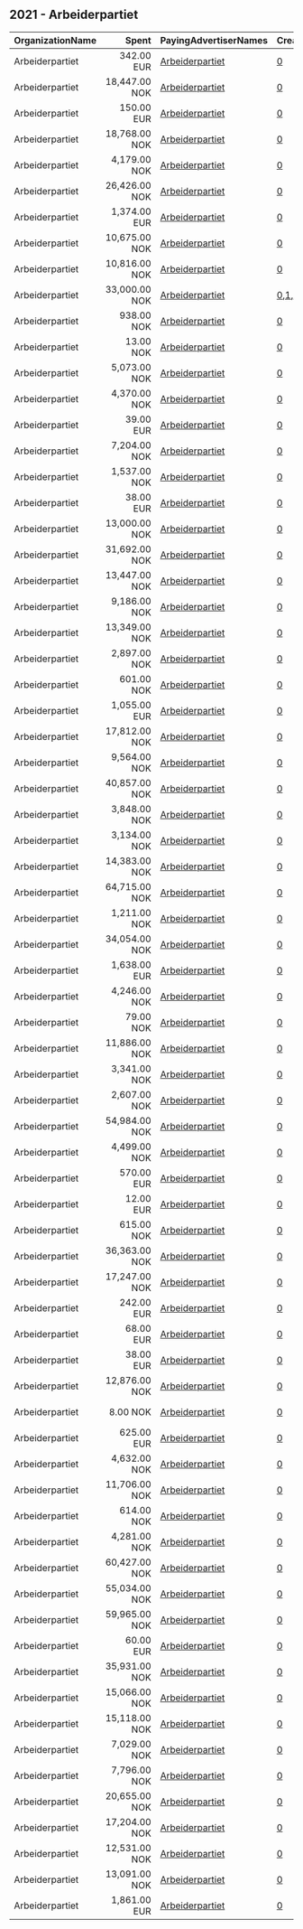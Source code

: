 ## 2021 - Arbeiderpartiet 
|OrganizationName|Spent|PayingAdvertiserNames|CreativeUrls|Impressions|Genders|AgeBrackets|CountryCodes|BillingAddresses|CandidateBallotInformation|
|:---|---:|:---|:---|---:|:---|:---|:---|:---|:---|
|Arbeiderpartiet|342.00 EUR|[Arbeiderpartiet](2021/Arbeiderpartiet.md)|[0](https://www.snap.com/political-ads/asset/67f54e0abcc91904cd11ed51ced422f783a21374b3333f0ecf2c4eb15e06e097?mediaType=mp4)|61,806||18+|norway|"Youngstorget 2A,Oslo,0028,NO"||
|Arbeiderpartiet|18,447.00 NOK|[Arbeiderpartiet](2021/Arbeiderpartiet.md)|[0](https://www.snap.com/political-ads/asset/1b17b2435f5b409786b83bd6dd9136c54089fd3f40e49a87b3fb4e5c12eeff07?mediaType=mp4)|179,522||18+|norway|"Youngstorget 2A,Oslo,0028,NO"||
|Arbeiderpartiet|150.00 EUR|[Arbeiderpartiet](2021/Arbeiderpartiet.md)|[0](https://www.snap.com/political-ads/asset/f406752d40029f0c24e2841c81978763a223836c2102480cfa9dee116aa1cf66?mediaType=mp4)|74,358||18+|norway|"Youngstorget 2A,Oslo,0028,NO"||
|Arbeiderpartiet|18,768.00 NOK|[Arbeiderpartiet](2021/Arbeiderpartiet.md)|[0](https://www.snap.com/political-ads/asset/535f4343f3b0523d53b92c076cc97b86b4e1eb46cc1d922f8ea61f9b798d4033?mediaType=mp4)|807,111||18+|norway|"Youngstorget 2A,Oslo,0028,NO"||
|Arbeiderpartiet|4,179.00 NOK|[Arbeiderpartiet](2021/Arbeiderpartiet.md)|[0](https://www.snap.com/political-ads/asset/4b50c2ecc68e357b4671b57fbf32f9f2e7e73c95d13b9f6effe766022f7bd6a4?mediaType=mp4)|74,491||18-30|norway|"Youngstorget 2A,Oslo,0028,NO"||
|Arbeiderpartiet|26,426.00 NOK|[Arbeiderpartiet](2021/Arbeiderpartiet.md)|[0](https://www.snap.com/political-ads/asset/ae4df3e8350c37b27556b453fe1294422a80212c77c8f432fcff463d16741cd9?mediaType=mov)|521,280||18+|norway|"Youngstorget 2A,Oslo,0028,NO"||
|Arbeiderpartiet|1,374.00 EUR|[Arbeiderpartiet](2021/Arbeiderpartiet.md)|[0](https://www.snap.com/political-ads/asset/81d0552743bd42279e66012ef79374e5a602e832800b23da0ac2747b6bc1f440?mediaType=mp4)|128,175||18+|norway|"Youngstorget 2A,Oslo,0028,NO"||
|Arbeiderpartiet|10,675.00 NOK|[Arbeiderpartiet](2021/Arbeiderpartiet.md)|[0](https://www.snap.com/political-ads/asset/464fea20cc2931485672ee026f2d831fbafe05e9f67c382ebe91451eb72665f2?mediaType=mp4)|444,890||18+|norway|"Youngstorget 2A,Oslo,0028,NO"||
|Arbeiderpartiet|10,816.00 NOK|[Arbeiderpartiet](2021/Arbeiderpartiet.md)|[0](https://www.snap.com/political-ads/asset/53173dcc747dce68afc63dedc56d4ae529b2b170be28a61b7b0864115635e9d6?mediaType=mp4)|455,142||18+|norway|"Youngstorget 2A,Oslo,0028,NO"||
|Arbeiderpartiet|33,000.00 NOK|[Arbeiderpartiet](2021/Arbeiderpartiet.md)|[0](https://www.snap.com/political-ads/asset/732e750b0e2718e51eba92c295d33dbf15713b17414a19cff054410b0c481878?mediaType=mp4),[1](https://www.snap.com/political-ads/asset/916360a89d47bc28f5670ab368f5da18095d4617b7a6707c6934a1658fe58a5b?mediaType=mp4),[2](https://www.snap.com/political-ads/asset/dde130f84f608190bc2bac0e4539cf56c0fe4ac2007406c7b8160578c60494c0?mediaType=mp4),[3](https://www.snap.com/political-ads/asset/70978f68371a38a98c71858218519c7440ae87efce3fee1b2936a4d6b09ad320?mediaType=mp4),[4](https://www.snap.com/political-ads/asset/aa07745661286f34861180452bdcf6050b2caaab7abc8bc8711d1c1a154c2a25?mediaType=mp4),[5](https://www.snap.com/political-ads/asset/1f30a046bd470eacce73ddb6b45966fdd3e72a8feaf541ad1fa72e5d2ea48a88?mediaType=mp4),[6](https://www.snap.com/political-ads/asset/0d31e75b0de5c634068f8500689bbf096009e5c94fe1a11165463ef9fa1b7d56?mediaType=mp4)|2,419,718||18+|norway|"Youngstorget 2A,Oslo,0028,NO"||
|Arbeiderpartiet|938.00 NOK|[Arbeiderpartiet](2021/Arbeiderpartiet.md)|[0](https://www.snap.com/political-ads/asset/692987ff0ded66be72a99475ea64921520374475c8bfc09af34aa5e311fd1097?mediaType=mp4)|11,676||18+|norway|"Youngstorget 2A,Oslo,0028,NO"||
|Arbeiderpartiet|13.00 NOK|[Arbeiderpartiet](2021/Arbeiderpartiet.md)|[0](https://www.snap.com/political-ads/asset/1b17b2435f5b409786b83bd6dd9136c54089fd3f40e49a87b3fb4e5c12eeff07?mediaType=mp4)|139||18+|norway|"Youngstorget 2A,Oslo,0028,NO"||
|Arbeiderpartiet|5,073.00 NOK|[Arbeiderpartiet](2021/Arbeiderpartiet.md)|[0](https://www.snap.com/political-ads/asset/19d0ab5206a96cf50ddae51b2ccc86ff41d9ae7b25fb713b52f1473e670d6479?mediaType=mp4)|147,274|||norway|"Youngstorget 2A,Oslo,0028,NO"||
|Arbeiderpartiet|4,370.00 NOK|[Arbeiderpartiet](2021/Arbeiderpartiet.md)|[0](https://www.snap.com/political-ads/asset/15964bce055d58f2ff5db940b812d6ed739628bbc076cce58314abd09224b06e?mediaType=mp4)|158,767||18-35|norway|"Youngstorget 2A,Oslo,0028,NO"||
|Arbeiderpartiet|39.00 EUR|[Arbeiderpartiet](2021/Arbeiderpartiet.md)|[0](https://www.snap.com/political-ads/asset/0611325f221f4986bf66a7ba4d274adf79a7eb693f15a0657cc4f5e3795d0ca6?mediaType=png)|8,283||18+|norway|"Youngstorget 2A,Oslo,0028,NO"||
|Arbeiderpartiet|7,204.00 NOK|[Arbeiderpartiet](2021/Arbeiderpartiet.md)|[0](https://www.snap.com/political-ads/asset/e2ec321ecc18318525415c31fa7d451e8d4a3764b3e8ae66fb31efa0fbf90242?mediaType=mp4)|69,489||18+|norway|"Youngstorget 2A,Oslo,0028,NO"||
|Arbeiderpartiet|1,537.00 NOK|[Arbeiderpartiet](2021/Arbeiderpartiet.md)|[0](https://www.snap.com/political-ads/asset/23c9fab2dfb6d67ede8364d494c96800ce90287e13904e696727e871b31595e1?mediaType=mp4)|49,726||18-35|norway|"Youngstorget 2A,Oslo,0028,NO"||
|Arbeiderpartiet|38.00 EUR|[Arbeiderpartiet](2021/Arbeiderpartiet.md)|[0](https://www.snap.com/political-ads/asset/c648eb37277fbaa7f6128625aa9a609f98c7d39d6d7cf76bccd6257312769aea?mediaType=mp4)|8,995||18+|norway|"Youngstorget 2A,Oslo,0028,NO"||
|Arbeiderpartiet|13,000.00 NOK|[Arbeiderpartiet](2021/Arbeiderpartiet.md)|[0](https://www.snap.com/political-ads/asset/6bd940818c6813bd8f5337e34e8423d1aebf0783e672615e36518aa6908b4940?mediaType=mp4)|588,243||18+|norway|"Youngstorget 2A,Oslo,0028,NO"||
|Arbeiderpartiet|31,692.00 NOK|[Arbeiderpartiet](2021/Arbeiderpartiet.md)|[0](https://www.snap.com/political-ads/asset/6697ffc1b3e2dd112848c1e2643b8fc0740b6f0d1b384f380574b6cbab38688d?mediaType=mp4)|1,352,472||18+|norway|"Youngstorget 2A,Oslo,0028,NO"||
|Arbeiderpartiet|13,447.00 NOK|[Arbeiderpartiet](2021/Arbeiderpartiet.md)|[0](https://www.snap.com/political-ads/asset/14f04f5f9c26d6f82b0f9078db673700e6feca93b6a9e225fdd34128e754a61a?mediaType=mp4)|434,241||18+|norway|"Youngstorget 2A,Oslo,0028,NO"||
|Arbeiderpartiet|9,186.00 NOK|[Arbeiderpartiet](2021/Arbeiderpartiet.md)|[0](https://www.snap.com/political-ads/asset/503ffe55b5e257cc2dde52ee896aed81c12d156eb0c68f2d14ccf80b7ede679c?mediaType=mp4)|387,592||18+|norway|"Youngstorget 2A,Oslo,0028,NO"||
|Arbeiderpartiet|13,349.00 NOK|[Arbeiderpartiet](2021/Arbeiderpartiet.md)|[0](https://www.snap.com/political-ads/asset/c05ceb98845ab5d4b7c13fb6d09387c298ed25250ae027c670bdd881735334a6?mediaType=mp4)|568,682||18+|norway|"Youngstorget 2A,Oslo,0028,NO"||
|Arbeiderpartiet|2,897.00 NOK|[Arbeiderpartiet](2021/Arbeiderpartiet.md)|[0](https://www.snap.com/political-ads/asset/0d6b0452cb603ae3c98af2ca744721e4869660499f13ee75243dd1e69c1b26f6?mediaType=mp4)|52,457|FEMALE|30-45|norway|"Youngstorget 2A,Oslo,0028,NO"|Akershus Arbeiderparti|
|Arbeiderpartiet|601.00 NOK|[Arbeiderpartiet](2021/Arbeiderpartiet.md)|[0](https://www.snap.com/political-ads/asset/e5d680fa14d9b02e3c8d9462f8aa71809a311b1d31b607b61bf90120fef87e0f?mediaType=mp4)|12,783||18-30|norway|"Youngstorget 2A,Oslo,0028,NO"||
|Arbeiderpartiet|1,055.00 EUR|[Arbeiderpartiet](2021/Arbeiderpartiet.md)|[0](https://www.snap.com/political-ads/asset/37f0afa0f90332eb448630216bdb250acb29ce6b23a9617af7a80ba9a02da20c?mediaType=mp4)|148,865||18+|norway|"Youngstorget 2A,Oslo,0028,NO"||
|Arbeiderpartiet|17,812.00 NOK|[Arbeiderpartiet](2021/Arbeiderpartiet.md)|[0](https://www.snap.com/political-ads/asset/bda0fae7c16ea1e2433fd201966bfb19910dc4f41d8b88dbb841d38433e4e080?mediaType=mp4)|737,161||18+|norway|"Youngstorget 2A,Oslo,0028,NO"||
|Arbeiderpartiet|9,564.00 NOK|[Arbeiderpartiet](2021/Arbeiderpartiet.md)|[0](https://www.snap.com/political-ads/asset/057affd68ee087603e84ce92400cee65a6e4182fe02fce7efcdc760c484138c4?mediaType=mp4)|400,627||18+|norway|"Youngstorget 2A,Oslo,0028,NO"||
|Arbeiderpartiet|40,857.00 NOK|[Arbeiderpartiet](2021/Arbeiderpartiet.md)|[0](https://www.snap.com/political-ads/asset/faf800dfa0b349efb0cd154157415f0322ef8429af3ffdb6e0466e3f729cb031?mediaType=mp4)|1,624,851||18+|norway|"Youngstorget 2A,Oslo,0028,NO"||
|Arbeiderpartiet|3,848.00 NOK|[Arbeiderpartiet](2021/Arbeiderpartiet.md)|[0](https://www.snap.com/political-ads/asset/670a553d5b8f41e68fd72ccb451c1f909149c2016e8fb50135f02f769f9190df?mediaType=mp4)|137,272||18-35|norway|"Youngstorget 2A,Oslo,0028,NO"||
|Arbeiderpartiet|3,134.00 NOK|[Arbeiderpartiet](2021/Arbeiderpartiet.md)|[0](https://www.snap.com/political-ads/asset/763e9f93017ed4572777ff94f937eca1634b50081c4ef78421b487b3e50f26c8?mediaType=mp4)|56,763|FEMALE|30-45|norway|"Youngstorget 2A,Oslo,0028,NO"|Akershus Arbeiderparti|
|Arbeiderpartiet|14,383.00 NOK|[Arbeiderpartiet](2021/Arbeiderpartiet.md)|[0](https://www.snap.com/political-ads/asset/f0a4d11ebf66880e75016989751e1ed96b8d9867d7c1a9547d25ad406d991cbd?mediaType=mp4)|602,990||18+|norway|"Youngstorget 2A,Oslo,0028,NO"||
|Arbeiderpartiet|64,715.00 NOK|[Arbeiderpartiet](2021/Arbeiderpartiet.md)|[0](https://www.snap.com/political-ads/asset/a965313cff25412c78b860f439a53704d04d886c0c627871e0d5650b21dcd5d7?mediaType=png)|2,906,166||18+|norway|"Youngstorget 2A,Oslo,0028,NO"||
|Arbeiderpartiet|1,211.00 NOK|[Arbeiderpartiet](2021/Arbeiderpartiet.md)|[0](https://www.snap.com/political-ads/asset/600f707ef17a8e776e6e882db8fca6ffee5a771ca7a161c009aa940ef64e3586?mediaType=mp4)|26,772||18+|norway|"Youngstorget 2A,Oslo,0028,NO"||
|Arbeiderpartiet|34,054.00 NOK|[Arbeiderpartiet](2021/Arbeiderpartiet.md)|[0](https://www.snap.com/political-ads/asset/5a8228e41c4b508fdfbe499df6675e1cc690e987c14ea005455e3811b813225e?mediaType=mp4)|1,472,661||18+|norway|"Youngstorget 2A,Oslo,0028,NO"||
|Arbeiderpartiet|1,638.00 EUR|[Arbeiderpartiet](2021/Arbeiderpartiet.md)|[0](https://www.snap.com/political-ads/asset/38caf20ad0365528abe2a34fece81fbbe86a22dcbc5470418c2f77ba0ac0443e?mediaType=mp4)|484,729||18-29|norway|"Youngstorget 2A,Oslo,0028,NO"||
|Arbeiderpartiet|4,246.00 NOK|[Arbeiderpartiet](2021/Arbeiderpartiet.md)|[0](https://www.snap.com/political-ads/asset/1b17b2435f5b409786b83bd6dd9136c54089fd3f40e49a87b3fb4e5c12eeff07?mediaType=mp4)|41,267||18+|norway|"Youngstorget 2A,Oslo,0028,NO"||
|Arbeiderpartiet|79.00 NOK|[Arbeiderpartiet](2021/Arbeiderpartiet.md)|[0](https://www.snap.com/political-ads/asset/1b17b2435f5b409786b83bd6dd9136c54089fd3f40e49a87b3fb4e5c12eeff07?mediaType=mp4)|780||18+|norway|"Youngstorget 2A,Oslo,0028,NO"||
|Arbeiderpartiet|11,886.00 NOK|[Arbeiderpartiet](2021/Arbeiderpartiet.md)|[0](https://www.snap.com/political-ads/asset/5683da726013fd80c21024419b73e98a390cea44e840397d909ee0d12aff6d78?mediaType=mp4)|214,533||18+|norway|"Youngstorget 2A,Oslo,0028,NO"||
|Arbeiderpartiet|3,341.00 NOK|[Arbeiderpartiet](2021/Arbeiderpartiet.md)|[0](https://www.snap.com/political-ads/asset/73e4948335b2555862890e3d6e49e94a0e34048c11cb861f53708aadae03fafb?mediaType=mov)|120,956||18-35|norway|"Youngstorget 2A,Oslo,0028,NO"||
|Arbeiderpartiet|2,607.00 NOK|[Arbeiderpartiet](2021/Arbeiderpartiet.md)|[0](https://www.snap.com/political-ads/asset/d4d8379d4dfd253f09e1b296c59e6555aefb307d14b4b82fb6cf40cfc1644cdf?mediaType=mov)|102,359||18-35|norway|"Youngstorget 2A,Oslo,0028,NO"||
|Arbeiderpartiet|54,984.00 NOK|[Arbeiderpartiet](2021/Arbeiderpartiet.md)|[0](https://www.snap.com/political-ads/asset/b7d332be3f926b0febf4fab804d2609ebf3842260f868bf8512d72604e2e6a2f?mediaType=mp4)|591,440||18+|norway|"Youngstorget 2A,Oslo,0028,NO"||
|Arbeiderpartiet|4,499.00 NOK|[Arbeiderpartiet](2021/Arbeiderpartiet.md)|[0](https://www.snap.com/political-ads/asset/e8280681172b7bea09eabc8dc47e8efb566aed2c443e4feceeab3a04115a18b5?mediaType=mp4)|110,412||18-30|norway|"Youngstorget 2A,Oslo,0028,NO"||
|Arbeiderpartiet|570.00 EUR|[Arbeiderpartiet](2021/Arbeiderpartiet.md)|[0](https://www.snap.com/political-ads/asset/2f0e61e6cfc1cc445f9d862953af956e09e0728763617542377ae7d5bbda4811?mediaType=mp4)|110,735||18+|norway|"Youngstorget 2A,Oslo,0028,NO"||
|Arbeiderpartiet|12.00 EUR|[Arbeiderpartiet](2021/Arbeiderpartiet.md)|[0](https://www.snap.com/political-ads/asset/3ac3d8bb660ed4274f9c6ce05cc624976df1e5426881181cb2b5b4615084a1b8?mediaType=png)|2,384||18+|norway|"Youngstorget 2A,Oslo,0028,NO"||
|Arbeiderpartiet|615.00 NOK|[Arbeiderpartiet](2021/Arbeiderpartiet.md)|[0](https://www.snap.com/political-ads/asset/fb33b0f3b93deee280da6cd257b57241e13e51a1f44c6532091c3c9bfd5a8fae?mediaType=mp4)|14,016||18+|norway|"Youngstorget 2A,Oslo,0028,NO"||
|Arbeiderpartiet|36,363.00 NOK|[Arbeiderpartiet](2021/Arbeiderpartiet.md)|[0](https://www.snap.com/political-ads/asset/4aea6f0618cf72a413e7f86516cf94b1f8826cf40ac2ccaefea3e7f141f7810d?mediaType=mp4)|1,457,032||18+|norway|"Youngstorget 2A,Oslo,0028,NO"||
|Arbeiderpartiet|17,247.00 NOK|[Arbeiderpartiet](2021/Arbeiderpartiet.md)|[0](https://www.snap.com/political-ads/asset/0b93b8b3a010823732397a2ae3e78338747bb76421170cadffad1d67be2e7d37?mediaType=mp4)|301,705||18+|norway|"Youngstorget 2A,Oslo,0028,NO"||
|Arbeiderpartiet|242.00 EUR|[Arbeiderpartiet](2021/Arbeiderpartiet.md)|[0](https://www.snap.com/political-ads/asset/03233af41107bffd6461204cb8b1e14de362458dc9dc7c152f41d7cdd93d4f7d?mediaType=mp4)|50,602||18+|norway|"Youngstorget 2A,Oslo,0028,NO"||
|Arbeiderpartiet|68.00 EUR|[Arbeiderpartiet](2021/Arbeiderpartiet.md)|[0](https://www.snap.com/political-ads/asset/09aa731e2ec78fde8f8fc5243ca1e45386c0a6561e0be96927e886c41c641a02?mediaType=mp4)|14,850||18+|norway|"Youngstorget 2A,Oslo,0028,NO"||
|Arbeiderpartiet|38.00 EUR|[Arbeiderpartiet](2021/Arbeiderpartiet.md)|[0](https://www.snap.com/political-ads/asset/a55b1d206a9c90fa75ec8d5976d6304d32d53f145410b7084422b28799a4b472?mediaType=mp4)|10,075||18+|norway|"Youngstorget 2A,Oslo,0028,NO"||
|Arbeiderpartiet|12,876.00 NOK|[Arbeiderpartiet](2021/Arbeiderpartiet.md)|[0](https://www.snap.com/political-ads/asset/13074111d112b3549fc8f41d7653a94c03a5647a3ddfa857dfd57854b3388c95?mediaType=mp4)|540,269||18+|norway|"Youngstorget 2A,Oslo,0028,NO"||
|Arbeiderpartiet|8.00 NOK|[Arbeiderpartiet](2021/Arbeiderpartiet.md)|[0](https://www.snap.com/political-ads/asset/e2ec321ecc18318525415c31fa7d451e8d4a3764b3e8ae66fb31efa0fbf90242?mediaType=mp4)|85||18+|norway|"Youngstorget 2A,Oslo,0028,NO"||
|Arbeiderpartiet|625.00 EUR|[Arbeiderpartiet](2021/Arbeiderpartiet.md)|[0](https://www.snap.com/political-ads/asset/ebd60772691adefd35b737d530813670cd7b3d1ba3106e440272254c60eec7a8?mediaType=mp4)|57,959||18+|norway|"Youngstorget 2A,Oslo,0028,NO"||
|Arbeiderpartiet|4,632.00 NOK|[Arbeiderpartiet](2021/Arbeiderpartiet.md)|[0](https://www.snap.com/political-ads/asset/0bb48fa43fd4128da536c76ef420483db739c5bd227488899db9a75a3627367a?mediaType=mp4)|101,054||18-28|norway|"Youngstorget 2A,Oslo,0028,NO"||
|Arbeiderpartiet|11,706.00 NOK|[Arbeiderpartiet](2021/Arbeiderpartiet.md)|[0](https://www.snap.com/political-ads/asset/5c6ad733ff1ac606d26aaf2aeeebfcfb1d7d80292ce6808f168900550cb3a638?mediaType=mp4)|493,233||18+|norway|"Youngstorget 2A,Oslo,0028,NO"||
|Arbeiderpartiet|614.00 NOK|[Arbeiderpartiet](2021/Arbeiderpartiet.md)|[0](https://www.snap.com/political-ads/asset/e1f3c9bc193f7419b3a8da0f57696e51d576fa77e3dbc8f40d84269c542f78de?mediaType=mp4)|6,307|FEMALE|30-40|norway|"Youngstorget 2A,Oslo,0028,NO"|Akershus Arbeiderparti|
|Arbeiderpartiet|4,281.00 NOK|[Arbeiderpartiet](2021/Arbeiderpartiet.md)|[0](https://www.snap.com/political-ads/asset/c0921d685ee551c170b9dda7c4c440e60a01e72215aa6b5130f8b160b4d75aef?mediaType=mp4)|35,587|FEMALE|30-45|norway|"Youngstorget 2A,Oslo,0028,NO"|Akershus Arbeiderparti|
|Arbeiderpartiet|60,427.00 NOK|[Arbeiderpartiet](2021/Arbeiderpartiet.md)|[0](https://www.snap.com/political-ads/asset/70aa45cc10f9821168496b9c60f2f8a9939dd3e227ec7650ae7d22188040f322?mediaType=mp4)|2,541,399||18+|norway|"Youngstorget 2A,Oslo,0028,NO"||
|Arbeiderpartiet|55,034.00 NOK|[Arbeiderpartiet](2021/Arbeiderpartiet.md)|[0](https://www.snap.com/political-ads/asset/0b7fdc338959c8c53073884288bb2c7f3c3f6a34963c483e32ca39917b7317d8?mediaType=mp4)|1,987,474||26+|norway|"Youngstorget 2A,Oslo,0028,NO"||
|Arbeiderpartiet|59,965.00 NOK|[Arbeiderpartiet](2021/Arbeiderpartiet.md)|[0](https://www.snap.com/political-ads/asset/41032892396136d825f6ef3cc67d4d0ff2f07972542e1beacfd2c0192ca409f7?mediaType=mp4)|2,183,972||26+|norway|"Youngstorget 2A,Oslo,0028,NO"||
|Arbeiderpartiet|60.00 EUR|[Arbeiderpartiet](2021/Arbeiderpartiet.md)|[0](https://www.snap.com/political-ads/asset/76d6b7c1641099227fcbc89f3b9df2db1b663bd7fa547c77f915f295d6eaad2d?mediaType=mp4)|15,419||18+|norway|"Youngstorget 2A,Oslo,0028,NO"||
|Arbeiderpartiet|35,931.00 NOK|[Arbeiderpartiet](2021/Arbeiderpartiet.md)|[0](https://www.snap.com/political-ads/asset/95926187e6aad982ecbed92d8a2940dd6efd0557598ea6d55c7f6a3b4d3402c8?mediaType=mp4)|1,518,940||18+|norway|"Youngstorget 2A,Oslo,0028,NO"||
|Arbeiderpartiet|15,066.00 NOK|[Arbeiderpartiet](2021/Arbeiderpartiet.md)|[0](https://www.snap.com/political-ads/asset/81abc0e7a896a9ed7f8c1bbc6d794bdb0dcf6139eb496f5b26440f2bc989bd45?mediaType=mp4)|485,023||18+|norway|"Youngstorget 2A,Oslo,0028,NO"||
|Arbeiderpartiet|15,118.00 NOK|[Arbeiderpartiet](2021/Arbeiderpartiet.md)|[0](https://www.snap.com/political-ads/asset/2dd7b3b60f9a5e679ba211cde8cbbb3f6e24d379ff259748a3bd0f588df30f0f?mediaType=mp4)|630,523||18+|norway|"Youngstorget 2A,Oslo,0028,NO"||
|Arbeiderpartiet|7,029.00 NOK|[Arbeiderpartiet](2021/Arbeiderpartiet.md)|[0](https://www.snap.com/political-ads/asset/8d67e8bf223d634c3f3493efbc4b666843ee2984e006b229761a4dccdc76b8e6?mediaType=mp4)|170,726||18-30|norway|"Youngstorget 2A,Oslo,0028,NO"||
|Arbeiderpartiet|7,796.00 NOK|[Arbeiderpartiet](2021/Arbeiderpartiet.md)|[0](https://www.snap.com/political-ads/asset/05b20c0a4fad890102be31e401af7c430ab6663c4270faee70a4a24f0569df29?mediaType=mp4)|221,253||18+|norway|"Youngstorget 2A,Oslo,0028,NO"||
|Arbeiderpartiet|20,655.00 NOK|[Arbeiderpartiet](2021/Arbeiderpartiet.md)|[0](https://www.snap.com/political-ads/asset/998c07cd5c672d42538a84b11e92543a5d6756515d2d49708b3b093649f4e869?mediaType=mp4)|685,914||18-23|norway|"Youngstorget 2A,Oslo,0028,NO"||
|Arbeiderpartiet|17,204.00 NOK|[Arbeiderpartiet](2021/Arbeiderpartiet.md)|[0](https://www.snap.com/political-ads/asset/c03b6977185135f10e67335da315a5039857533056b18957bd873d0df615ac86?mediaType=png)|994,594||18+|norway|"Youngstorget 2A,Oslo,0028,NO"||
|Arbeiderpartiet|12,531.00 NOK|[Arbeiderpartiet](2021/Arbeiderpartiet.md)|[0](https://www.snap.com/political-ads/asset/a30c9abe009d011290fd301e0772684a2d703571f155b1c5541d55da64d22ef4?mediaType=mp4)|519,087||18+|norway|"Youngstorget 2A,Oslo,0028,NO"||
|Arbeiderpartiet|13,091.00 NOK|[Arbeiderpartiet](2021/Arbeiderpartiet.md)|[0](https://www.snap.com/political-ads/asset/013b85589fd2ba4b6b0cec0f875a9237070d9d7845dafc0c012ea995d5934206?mediaType=mp4)|240,431||18+|norway|"Youngstorget 2A,Oslo,0028,NO"||
|Arbeiderpartiet|1,861.00 EUR|[Arbeiderpartiet](2021/Arbeiderpartiet.md)|[0](https://www.snap.com/political-ads/asset/9f8c82688e14ae83a8b73b2e2cd1bd24e763e7946a699619a26354d0d722d6f1?mediaType=mp4)|546,274||18-29|norway|"Youngstorget 2A,Oslo,0028,NO"||
